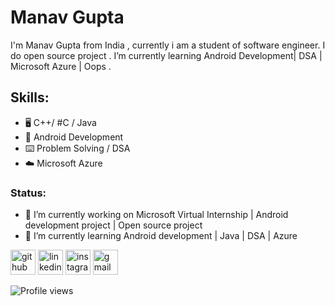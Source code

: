 #  Manav Gupta
I'm Manav Gupta from India , currently i am a student of software engineer. I do open source project . I’m currently learning Android Development| DSA | Microsoft Azure | Oops .

## Skills:
* 🖥️ C++/ #C / Java
* 📱 Android Development
* ⌨️ Problem Solving / DSA
* ☁️ Microsoft Azure 

### Status:
- 🔭 I’m currently working on  Microsoft Virtual Internship | Android development project | Open source project 
- 🌱 I’m currently learning Android development | Java | DSA | Azure 


[<img src='https://cdn.jsdelivr.net/npm/simple-icons@3.0.1/icons/github.svg' alt='github' height='40'>](https://github.com/https://github.com/manavsiddharthgupta)  [<img src='https://cdn.jsdelivr.net/npm/simple-icons@3.0.1/icons/linkedin.svg' alt='linkedin' height='40'>](https://www.linkedin.com/in/https://www.linkedin.com/in/manavgupta14//)  [<img src='https://cdn.jsdelivr.net/npm/simple-icons@3.0.1/icons/instagram.svg' alt='instagram' height='40'>](https://www.instagram.com/siddharth_manav/)  [<img src='https://cdn.jsdelivr.net/npm/simple-icons@3.0.1/icons/gmail.svg' alt='gmail' height='40'>](manavgupta14032003@gmail.com)  

![Profile views](https://gpvc.arturio.dev/https://github.com/manavsiddharthgupta)  
